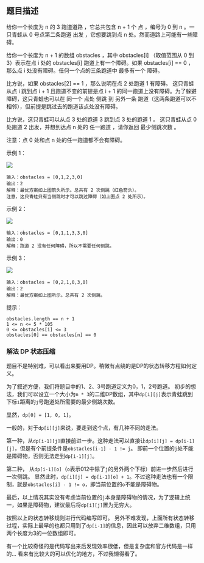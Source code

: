 ## 题目描述
给你一个长度为 n 的 3 跑道道路 ，它总共包含 n + 1 个 点 ，编号为 0 到 n 。一只青蛙从 0 号点第二条跑道 出发 ，它想要跳到点 n 处。然而道路上可能有一些障碍。

给你一个长度为 n + 1 的数组 obstacles ，其中 obstacles[i] （取值范围从 0 到 3）表示在点 i 处的 obstacles[i] 跑道上有一个障碍。如果 obstacles[i] == 0 ，那么点 i 处没有障碍。任何一个点的三条跑道中 最多有一个 障碍。

比方说，如果 obstacles[2] == 1 ，那么说明在点 2 处跑道 1 有障碍。
这只青蛙从点 i 跳到点 i + 1 且跑道不变的前提是点 i + 1 的同一跑道上没有障碍。为了躲避障碍，这只青蛙也可以在 同一个 点处 侧跳 到 另外一条 跑道（这两条跑道可以不相邻），但前提是跳过去的跑道该点处没有障碍。

比方说，这只青蛙可以从点 3 处的跑道 3 跳到点 3 处的跑道 1 。
这只青蛙从点 0 处跑道 2 出发，并想到达点 n 处的 任一跑道 ，请你返回 最少侧跳次数 。

注意：点 0 处和点 n 处的任一跑道都不会有障碍。

示例 1：

![](https://assets.leetcode.com/uploads/2021/03/25/ic234-q3-ex1.png)
```
输入：obstacles = [0,1,2,3,0]
输出：2 
解释：最优方案如上图箭头所示。总共有 2 次侧跳（红色箭头）。
注意，这只青蛙只有当侧跳时才可以跳过障碍（如上图点 2 处所示）。
```
示例 2：

![](https://assets.leetcode.com/uploads/2021/03/25/ic234-q3-ex2.png)
```
输入：obstacles = [0,1,1,3,3,0]
输出：0
解释：跑道 2 没有任何障碍，所以不需要任何侧跳。
```
示例 3：

![](https://assets.leetcode.com/uploads/2021/03/25/ic234-q3-ex3.png)
```
输入：obstacles = [0,2,1,0,3,0]
输出：2
解释：最优方案如上图所示。总共有 2 次侧跳。
```

提示：
```
obstacles.length == n + 1
1 <= n <= 5 * 105
0 <= obstacles[i] <= 3
obstacles[0] == obstacles[n] == 0
```

### 解法 DP 状态压缩
题目不是特别难，可以看出来要用DP。稍微有点绕的是DP的状态转移方程如何定义。

为了叙述方便，我们将题目中的1、2、3号跑道定义为0，1，2号跑道。
初步的想法，我们可以设立一个大小为`n * 3`的二维DP数组，其中`dp[i][j]`表示青蛙跳到下标`i`距离的`j`号跑道处所需要的最少侧跳次数。

显然，`dp[0] = [1, 0, 1]`。

一般的，对于`dp[i][j]`来说，要走到这个点，有几种不同的走法。

第一种，从`dp[i-1][j]`直接前进一步。这种走法可以直接让`dp[i][j] = dp[i-1][j]`，但是有个前提条件是`obstacles[i-1] - 1 != j`。
即前一个位置的`j`处不能是障碍物，否则无法走到`dp[i-1][j]`。

第二种， 从`dp[i-1][o]`（`o`表示012中除了`j`的另外两个下标）前进一步然后进行一次侧跳。
显然此时，`dp[i][j] = dp[i-1][o] + 1`。不过这种走法也有一个限制，就是`obstacles[i] - 1 != o`，即当前位置的`o`不能是障碍物。

最后，以上情况其实没有考虑当前位置的`j`本身是障碍物的情况，为了逻辑上统一，如果是障碍物，建议最后将`dp[i][j]`置为无穷大。

按照以上的状态转移规则进行代码编写即可。
另外不难发现，上面所有状态转移过程，实际上最早的也都只用到了`dp[i-1]`的信息，因此可以放弃二维数组，只用两个长度为3的一位数组即可。

有一个比较奇怪的是代码写出来后发现效率很低，但是复杂度和官方代码是一样的…
看来有比较大的可以优化的地方，不过我懒得看了。